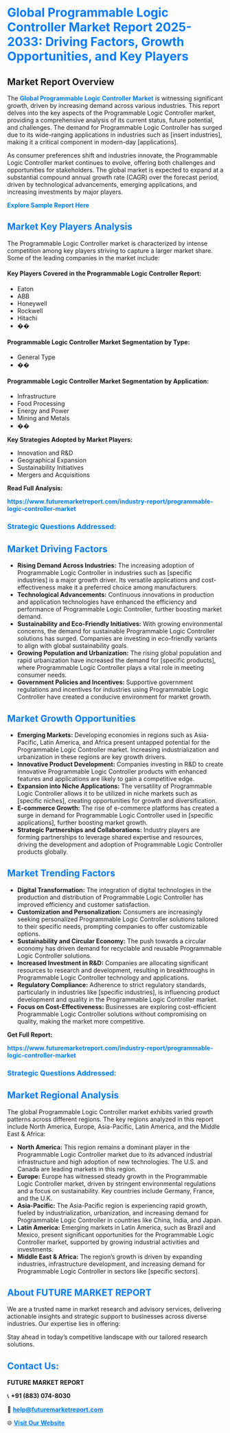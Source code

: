 <h1 style="color: #007BFF;">Global Programmable Logic Controller Market Report 2025-2033: Driving Factors, Growth Opportunities, and Key Players</h1>

<section id="overview">
<h2>Market Report Overview</h2>
<p>The <a href="https://www.futuremarketreport.com/industry-report/programmable-logic-controller-market" style="color: #007BFF; text-decoration: none;"><strong>Global Programmable Logic Controller Market</strong></a> is witnessing significant growth, driven by increasing demand across various industries. This report delves into the key aspects of the Programmable Logic Controller market, providing a comprehensive analysis of its current status, future potential, and challenges. The demand for Programmable Logic Controller has surged due to its wide-ranging applications in industries such as [insert industries], making it a critical component in modern-day [applications].</p>
<p>As consumer preferences shift and industries innovate, the Programmable Logic Controller market continues to evolve, offering both challenges and opportunities for stakeholders. The global market is expected to expand at a substantial compound annual growth rate (CAGR) over the forecast period, driven by technological advancements, emerging applications, and increasing investments by major players.</p>
</section>

<section id="overview">
<p><a href="https://www.futuremarketreport.com/request-sample/reportId=114023" style="color: #007BFF; text-decoration: none;"><strong>Explore Sample Report Here</strong></a></p>
</section>

<section id="key-players">
<h2 style="color: #007BFF;">Market Key Players Analysis</h2>
<p>The Programmable Logic Controller market is characterized by intense competition among key players striving to capture a larger market share. Some of the leading companies in the market include:</p>
<h4>Key Players Covered in the Programmable Logic Controller Report:</h4>
<ul><li>Eaton</li><li>ABB</li><li>Honeywell</li><li>Rockwell</li><li>Hitachi</li><li>��</li></ul>
<h4>Programmable Logic Controller Market Segmentation by Type:</h4>
<ul><li>General Type</li><li>��</li></ul>

<h4>Programmable Logic Controller Market Segmentation by Application:</h4>
<ul><li>Infrastructure</li><li>Food Processing</li><li>Energy and Power</li><li>Mining and Metals</li><li>��</li></ul>
<p><strong>Key Strategies Adopted by Market Players:</strong></p>
<ul>
<li>Innovation and R&D</li>
<li>Geographical Expansion</li>
<li>Sustainability Initiatives</li>
<li>Mergers and Acquisitions</li>
</ul>
</section>

<section>
<p><strong>Read Full Analysis: </strong></p><a href="https://www.futuremarketreport.com/industry-report/programmable-logic-controller-market" style="color: #007BFF; text-decoration: none;"><strong>https://www.futuremarketreport.com/industry-report/programmable-logic-controller-market</strong></a>
<h3 style="color: #007BFF;">Strategic Questions Addressed:</h3>
</section>

<section id="driving-factors">
<h2 style="color: #007BFF;">Market Driving Factors</h2>
<ul>
<li><strong>Rising Demand Across Industries:</strong> The increasing adoption of Programmable Logic Controller in industries such as [specific industries] is a major growth driver. Its versatile applications and cost-effectiveness make it a preferred choice among manufacturers.</li>
<li><strong>Technological Advancements:</strong> Continuous innovations in production and application technologies have enhanced the efficiency and performance of Programmable Logic Controller, further boosting market demand.</li>
<li><strong>Sustainability and Eco-Friendly Initiatives:</strong> With growing environmental concerns, the demand for sustainable Programmable Logic Controller solutions has surged. Companies are investing in eco-friendly variants to align with global sustainability goals.</li>
<li><strong>Growing Population and Urbanization:</strong> The rising global population and rapid urbanization have increased the demand for [specific products], where Programmable Logic Controller plays a vital role in meeting consumer needs.</li>
<li><strong>Government Policies and Incentives:</strong> Supportive government regulations and incentives for industries using Programmable Logic Controller have created a conducive environment for market growth.</li>
</ul>
</section>

<section id="growth-opportunities">
<h2 style="color: #007BFF;">Market Growth Opportunities</h2>
<ul>
<li><strong>Emerging Markets:</strong> Developing economies in regions such as Asia-Pacific, Latin America, and Africa present untapped potential for the Programmable Logic Controller market. Increasing industrialization and urbanization in these regions are key growth drivers.</li>
<li><strong>Innovative Product Development:</strong> Companies investing in R&D to create innovative Programmable Logic Controller products with enhanced features and applications are likely to gain a competitive edge.</li>
<li><strong>Expansion into Niche Applications:</strong> The versatility of Programmable Logic Controller allows it to be utilized in niche markets such as [specific niches], creating opportunities for growth and diversification.</li>
<li><strong>E-commerce Growth:</strong> The rise of e-commerce platforms has created a surge in demand for Programmable Logic Controller used in [specific applications], further boosting market growth.</li>
<li><strong>Strategic Partnerships and Collaborations:</strong> Industry players are forming partnerships to leverage shared expertise and resources, driving the development and adoption of Programmable Logic Controller products globally.</li>
</ul>
</section>

<section id="trending-factors">
<h2 style="color: #007BFF;">Market Trending Factors</h2>
<ul>
<li><strong>Digital Transformation:</strong> The integration of digital technologies in the production and distribution of Programmable Logic Controller has improved efficiency and customer satisfaction.</li>
<li><strong>Customization and Personalization:</strong> Consumers are increasingly seeking personalized Programmable Logic Controller solutions tailored to their specific needs, prompting companies to offer customizable options.</li>
<li><strong>Sustainability and Circular Economy:</strong> The push towards a circular economy has driven demand for recyclable and reusable Programmable Logic Controller solutions.</li>
<li><strong>Increased Investment in R&D:</strong> Companies are allocating significant resources to research and development, resulting in breakthroughs in Programmable Logic Controller technology and applications.</li>
<li><strong>Regulatory Compliance:</strong> Adherence to strict regulatory standards, particularly in industries like [specific industries], is influencing product development and quality in the Programmable Logic Controller market.</li>
<li><strong>Focus on Cost-Effectiveness:</strong> Businesses are exploring cost-efficient Programmable Logic Controller solutions without compromising on quality, making the market more competitive.</li>
</ul>
</section>

<section>
<p><strong>Get Full Report: </strong></p><a href="https://www.futuremarketreport.com/industry-report/programmable-logic-controller-market" style="color: #007BFF; text-decoration: none;"><strong>https://www.futuremarketreport.com/industry-report/programmable-logic-controller-market</strong></a>
<h3 style="color: #007BFF;">Strategic Questions Addressed:</h3>
</section>


<section id="regional-analysis">
<h2 style="color: #007BFF;">Market Regional Analysis</h2>
<p>The global Programmable Logic Controller market exhibits varied growth patterns across different regions. The key regions analyzed in this report include North America, Europe, Asia-Pacific, Latin America, and the Middle East & Africa:</p>
<ul>
<li><strong>North America:</strong> This region remains a dominant player in the Programmable Logic Controller market due to its advanced industrial infrastructure and high adoption of new technologies. The U.S. and Canada are leading markets in this region.</li>
<li><strong>Europe:</strong> Europe has witnessed steady growth in the Programmable Logic Controller market, driven by stringent environmental regulations and a focus on sustainability. Key countries include Germany, France, and the U.K.</li>
<li><strong>Asia-Pacific:</strong> The Asia-Pacific region is experiencing rapid growth, fueled by industrialization, urbanization, and increasing demand for Programmable Logic Controller in countries like China, India, and Japan.</li>
<li><strong>Latin America:</strong> Emerging markets in Latin America, such as Brazil and Mexico, present significant opportunities for the Programmable Logic Controller market, supported by growing industrial activities and investments.</li>
<li><strong>Middle East & Africa:</strong> The region’s growth is driven by expanding industries, infrastructure development, and increasing demand for Programmable Logic Controller in sectors like [specific sectors].</li>
</ul>
</section>

<footer>
<h2 style="color: #007BFF;">About FUTURE MARKET REPORT</h2>
<p>We are a trusted name in market research and advisory services, delivering actionable insights and strategic support to businesses across diverse industries. Our expertise lies in offering:</p>

<p>Stay ahead in today’s competitive landscape with our tailored research solutions.</p>

<h2 style="color: #007BFF;">Contact Us:</h2>
<p><strong>FUTURE MARKET REPORT</strong></p>
<p>📞 <strong>+91 (883) 074-8030</strong></p>
<p>📧 <strong><a href="mailto:help@futuremarketreport.com" style="color: #007BFF;">help@futuremarketreport.com</a></strong></p>
<p>🌐 <strong><a href="https://www.futuremarketreport.com/" style="color: #007BFF;">Visit Our Website</a></strong></p>
</footer>
